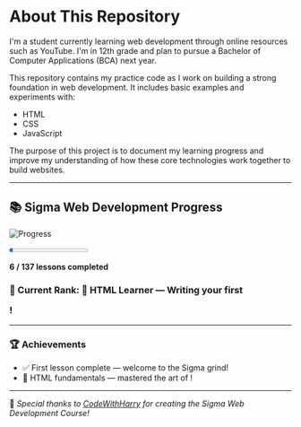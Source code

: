 # About This Repository

I'm a student currently learning web development through online resources such as YouTube. I'm in 12th grade and plan to pursue a Bachelor of Computer Applications (BCA) next year.  

This repository contains my practice code as I work on building a strong foundation in web development. It includes basic examples and experiments with:  

- HTML  
- CSS  
- JavaScript  

The purpose of this project is to document my learning progress and improve my understanding of how these core technologies work together to build websites.

---

## 📚 Sigma Web Development Progress

![Progress](https://img.shields.io/badge/Progress-4.4%25-brightgreen?style=for-the-badge)

<progress value="6" max="137"></progress>

**6 / 137 lessons completed**

### 🏅 Current Rank: 🐣 HTML Learner — Writing your first <p>!

---

### 🏆 Achievements
- ✅ First lesson complete — welcome to the Sigma grind!
- 📘 HTML fundamentals — mastered the art of <tags>!

---

💖 *Special thanks to [CodeWithHarry](https://www.youtube.com/@CodeWithHarry) for creating the Sigma Web Development Course!*